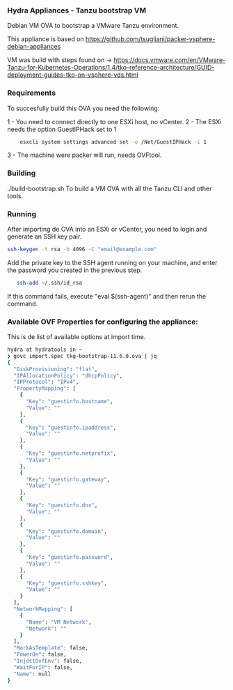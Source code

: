 ### Hydra Appliances - Tanzu bootstrap VM

Debian VM OVA to bootstrap a VMware Tanzu environment.

This appliance is based on https://github.com/tsugliani/packer-vsphere-debian-appliances

VM was build with steps found on -> https://docs.vmware.com/en/VMware-Tanzu-for-Kubernetes-Operations/1.4/tko-reference-architecture/GUID-deployment-guides-tko-on-vsphere-vds.html

### Requirements
To succesfully build this OVA you need the following:

 1 - You need to connect directly to one ESXi host, no vCenter.
 2 - The ESXi needs the option GuestIPHack set to 1

```bash
    esxcli system settings advanced set -o /Net/GuestIPHack -i 1
```

 3 - The machine were packer will run, needs OVFtool.

### Building

./build-bootstrap.sh
To build a VM OVA with all the Tanzu CLI and other tools.

### Running

After importing de OVA into an ESXi or vCenter, you need to login and generate an SSH key pair.


```bash 
ssh-keygen -t rsa -b 4096 -C "email@example.com"
```

Add the private key to the SSH agent running on your machine, and enter the password you created in the previous step.

```bash 
   ssh-add ~/.ssh/id_rsa
```

If this command fails, execute "eval $(ssh-agent)" and then rerun the command.


### Available OVF Properties for configuring the appliance:
This is de list of available options at import time.

```bash
hydra at hydratools in ~
❯ govc import.spec tkg-bootstrap-11.6.0.ova | jq
{
  "DiskProvisioning": "flat",
  "IPAllocationPolicy": "dhcpPolicy",
  "IPProtocol": "IPv4",
  "PropertyMapping": [
    {
      "Key": "guestinfo.hostname",
      "Value": ""
    },
    {
      "Key": "guestinfo.ipaddress",
      "Value": ""
    },
    {
      "Key": "guestinfo.netprefix",
      "Value": ""
    },
    {
      "Key": "guestinfo.gateway",
      "Value": ""
    },
    {
      "Key": "guestinfo.dns",
      "Value": ""
    },
    {
      "Key": "guestinfo.domain",
      "Value": ""
    },
    {
      "Key": "guestinfo.password",
      "Value": ""
    },
    {
      "Key": "guestinfo.sshkey",
      "Value": ""
    }
  ],
  "NetworkMapping": [
    {
      "Name": "VM Network",
      "Network": ""
    }
  ],
  "MarkAsTemplate": false,
  "PowerOn": false,
  "InjectOvfEnv": false,
  "WaitForIP": false,
  "Name": null
}
```
